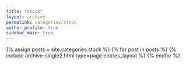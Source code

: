 ```yaml
---
title: "stock"
layout: archive
permalink: categories/stock
author_profile: true
sidebar_main: true
---
```


{% assign posts = site.categories.stock %}
{% for post in posts %} {% include archive-single2.html type=page.entries_layout %} {% endfor %}